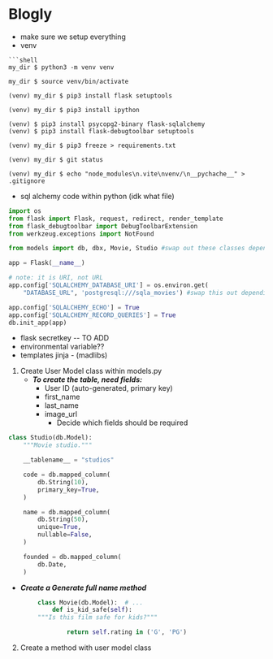 # Blogly

- make sure we setup everything
- venv
```shell
```shell
my_dir $ python3 -m venv venv

my_dir $ source venv/bin/activate

(venv) my_dir $ pip3 install flask setuptools

(venv) my_dir $ pip3 install ipython

(venv) $ pip3 install psycopg2-binary flask-sqlalchemy
(venv) $ pip3 install flask-debugtoolbar setuptools

(venv) my_dir $ pip3 freeze > requirements.txt

(venv) my_dir $ git status

(venv) my_dir $ echo "node_modules\n.vite\nvenv/\n__pychache__" > .gitignore

```

- sql alchemy code within python (idk what file)

```python
import os
from flask import Flask, request, redirect, render_template
from flask_debugtoolbar import DebugToolbarExtension
from werkzeug.exceptions import NotFound

from models import db, dbx, Movie, Studio #swap out these classes depending on project

app = Flask(__name__)

# note: it is URI, not URL
app.config['SQLALCHEMY_DATABASE_URI'] = os.environ.get(
    "DATABASE_URL", 'postgresql:///sqla_movies') #swap this out depending on DB being used

app.config['SQLALCHEMY_ECHO'] = True
app.config['SQLALCHEMY_RECORD_QUERIES'] = True
db.init_app(app)

```

- flask secretkey -- TO ADD
- environmental variable??
- templates jinja - (madlibs)


1. Create User Model class within models.py
    - ***To create the table, need fields:***
        - User ID (auto-generated, primary key)
        - first_name
        - last_name
        - image_url
            - Decide which fields should be required

```python
class Studio(db.Model):
    """Movie studio."""

    __tablename__ = "studios"

    code = db.mapped_column(
        db.String(10),
        primary_key=True,
    )

    name = db.mapped_column(
        db.String(50),
        unique=True,
        nullable=False,
    )

    founded = db.mapped_column(
        db.Date,
    )
```
- ***Create a Generate full name method***

```python
        class Movie(db.Model):  # ...
            def is_kid_safe(self):
        """Is this film safe for kids?"""

                return self.rating in ('G', 'PG')
```

2. Create a method with user model class